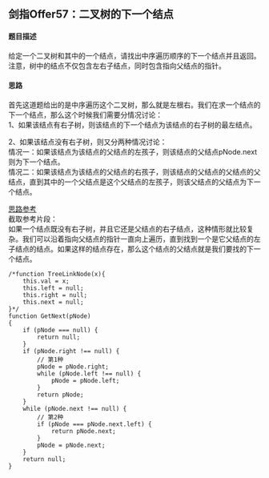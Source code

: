 ## 剑指Offer57：二叉树的下一个结点
#### 题目描述
给定一个二叉树和其中的一个结点，请找出中序遍历顺序的下一个结点并且返回。注意，树中的结点不仅包含左右子结点，同时包含指向父结点的指针。  
#### 思路
首先这道题给出的是中序遍历这个二叉树，那么就是左根右。我们在求一个结点的下一个结点，那么这个时候我们需要分情况讨论：  
1、如果该结点有右子树，则该结点的下一个结点为该结点的右子树的最左结点。  
  
2、如果该结点没有右子树，则又分两种情况讨论：  
情况一：如果该结点为该结点的父结点的左孩子，则该结点的父结点pNode.next则为下一个结点。  
情况二：如果该结点为该结点的父结点的右孩子，则该结点的父结点的父结点的父结点，直到其中的一个父结点是这个父结点的左孩子，则该父结点的父结点为下一个结点。  
  
[思路参考](https://blog.csdn.net/liushall/article/details/80444753)  
截取参考片段：  
如果一个结点既没有右子树，并且它还是父结点的右子结点，这种情形就比较复杂。我们可以沿着指向父结点的指针一直向上遍历，直到找到一个是它父结点的左子结点的结点。如果这样的结点存在，那么这个结点的父结点就是我们要找的下一个结点。  
```
/*function TreeLinkNode(x){
    this.val = x;
    this.left = null;
    this.right = null;
    this.next = null;
}*/
function GetNext(pNode)
{
    if (pNode === null) {
        return null;
    }
    if (pNode.right !== null) {
        // 第1种
        pNode = pNode.right;
        while (pNode.left !== null) {
            pNode = pNode.left;
        }
        return pNode;
    }
    while (pNode.next !== null) {
        // 第2种
        if (pNode === pNode.next.left) {
            return pNode.next;
        }
        pNode = pNode.next;
    }
    return null;
}
```
